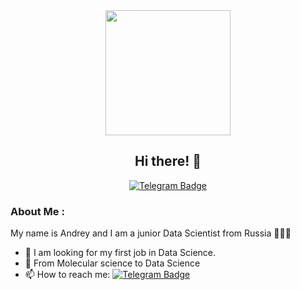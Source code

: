 <div id="header" align="center">
  <img src="https://media.giphy.com/media/fwbzI2kV3Qrlpkh59e/giphy.gif" width="200"/>
</div>

<h2 align="center">Hi there! 👋</h2>


<div id="badges" align="center">
  <a href="https://t.me/akartues">
    <img src="https://img.shields.io/badge/Telegram-blue?style=for-the-badge&logo=telegram&logoColor=white" alt="Telegram Badge"/>
  </a>
  </div>
    
<div id="badges" align="center">
<img src="https://komarev.com/ghpvc/?username=your-github-KartuesovAG&style=flat-square&color=blue" alt=""/>
</div>

### About Me :
My name is Andrey and I am a junior Data Scientist from Russia 👨🏽‍💻


- 🔭 I am looking for my first job in Data Science.
- 🌱 From Molecular science to Data Science
- 📫 How to reach me: [![Telegram Badge](https://img.shields.io/badge/Telegram-blue?style=for-the-badge&logo=telegram&logoColor=white)](https://t.me/akartues)
